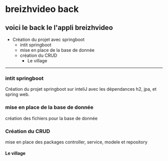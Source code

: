 # breizhvideo back

## voici le back le l'appli breizhvideo

* Création du projet avec springboot
    * intit springboot
    * mise en place de la base de donnée
    * création du CRUD
        * Le village


-----------------------------


### intit springboot
 
Création du projet springboot sur inteliJ avec les dépendances h2, jpa, et spring web.

### mise en place de la base de donnée

création des fichiers pour la base de donnée 

### Création du CRUD

mise en place des packages controller, service, modele et repository

#### Le village

